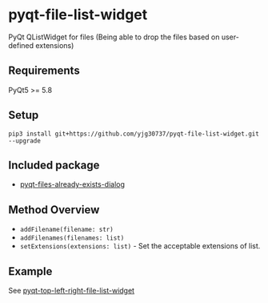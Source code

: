 # pyqt-file-list-widget
PyQt QListWidget for files (Being able to drop the files based on user-defined extensions)

## Requirements
PyQt5 >= 5.8

## Setup
```pip3 install git+https://github.com/yjg30737/pyqt-file-list-widget.git --upgrade```

## Included package
* <a href="https://github.com/yjg30737/pyqt-files-already-exists-dialog.git>pyqt-files-already-exists-dialog">pyqt-files-already-exists-dialog</a>

## Method Overview
* `addFilename(filename: str)`
* `addFilenames(filenames: list)`
* `setExtensions(extensions: list)` - Set the acceptable extensions of list.

## Example
See <a href="https://github.com/yjg30737/pyqt-top-left-right-file-list-widget.git">pyqt-top-left-right-file-list-widget</a>


